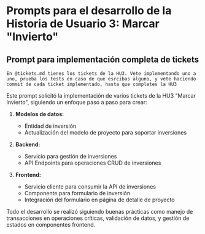 # Prompts para el desarrollo de la Historia de Usuario 3: Marcar "Invierto"

## Prompt para implementación completa de tickets
```
En @tickets.md tienes los tickets de la HU3. Vete implementando uno a uno, prueba los tests en caso de que esrcibas alguno, y vete haciendo commit de cada ticket implementado, hasta que completes la HU3
```

Este prompt solicitó la implementación de varios tickets de la HU3 "Marcar Invierto", siguiendo un enfoque paso a paso para crear:

1. **Modelos de datos:**
   - Entidad de inversión
   - Actualización del modelo de proyecto para soportar inversiones

2. **Backend:**
   - Servicio para gestión de inversiones
   - API Endpoints para operaciones CRUD de inversiones

3. **Frontend:**
   - Servicio cliente para consumir la API de inversiones
   - Componente para formulario de inversión
   - Integración del formulario en página de detalle de proyecto

Todo el desarrollo se realizó siguiendo buenas prácticas como manejo de transacciones en operaciones críticas, validación de datos, y gestión de estados en componentes frontend. 